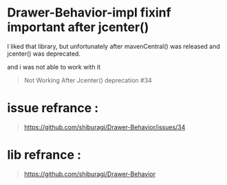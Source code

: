 # Drawer-Behavior-impl fixinf important after jcenter()

I liked that library, but unfortunately after mavenCentral() 
was released and jcenter() was deprecated.

and i was not able to work with it 
> Not Working After Jcenter() deprecation #34

# issue refrance :
> https://github.com/shiburagi/Drawer-Behavior/issues/34

# lib refrance : 
> https://github.com/shiburagi/Drawer-Behavior


